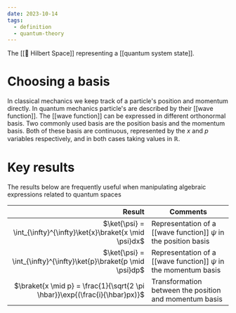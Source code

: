 ```yaml
---
date: 2023-10-14
tags:
  - definition
  - quantum-theory
---
```

The [[📘 Hilbert Space]] representing a [[quantum system state]].

# Choosing a basis

In classical mechanics we keep track of a particle's position and momentum directly. In quantum mechanics particle's are described by their [[wave function]]. The [[wave function]] can be expressed in different orthonormal basis. Two commonly used basis are the position basis and the momentum basis. Both of these basis are continuous, represented by the $x$ and $p$ variables respectively, and in both cases taking values in $\mathbb{R}$.

# Key results

The results below are frequently useful when manipulating algebraic expressions related to quantum spaces

| Result | Comments |
| ---: | --- |
| $\ket{\psi} = \int_{\infty}^{\infty}\ket{x}\braket{x \mid \psi}dx$ | Representation of a [[wave function]] $\psi$ in the position basis |
| $\ket{\psi} = \int_{\infty}^{\infty}\ket{p}\braket{p \mid \psi}dp$ | Representation of a [[wave function]] $\psi$ in the momentum basis |
| $\braket{x \mid p} = \frac{1}{\sqrt{2 \pi \hbar}}\exp{(\frac{i}{\hbar}px)}$ | Transformation between the position and momentum basis |

